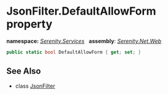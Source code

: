 # JsonFilter.DefaultAllowForm property
**namespace:** *[Serenity.Services](../../README.md#serenity.services-namespace)*   **assembly**: *[Serenity.Net.Web](../../README.md)*

```csharp
public static bool DefaultAllowForm { get; set; }
```

## See Also

* class [JsonFilter](../JsonFilter.md)